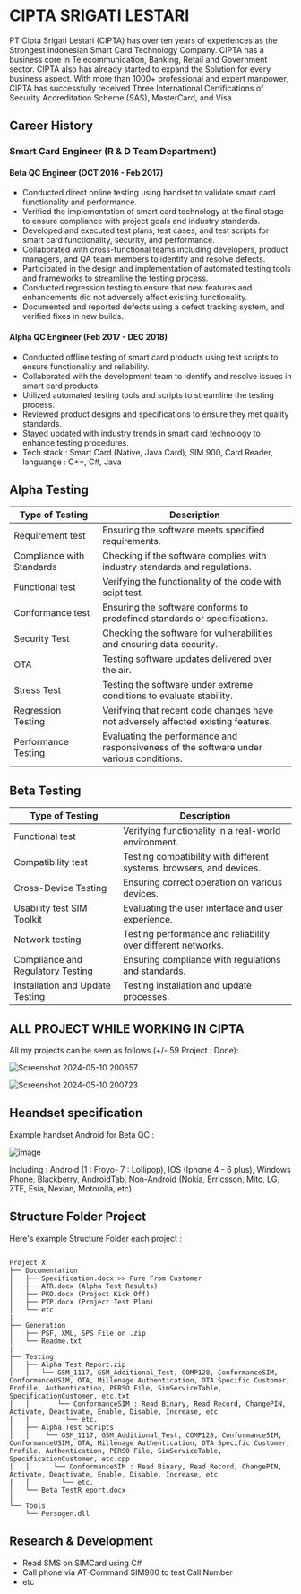 
# CIPTA SRIGATI LESTARI

PT Cipta Srigati Lestari (CIPTA) has over ten years of experiences as the Strongest Indonesian Smart Card Technology Company. CIPTA has a business core in Telecommunication, Banking, Retail and Government sector. CIPTA also has already started to expand the Solution for every business aspect. With more than 1000+ professional and expert manpower, CIPTA has successfully received Three International Certifications of Security Accreditation Scheme (SAS), MasterCard, and Visa

## Career History

### Smart Card Engineer (R & D Team Department)
 #### Beta QC Engineer (OCT 2016 - Feb 2017)
  - Conducted direct online testing using handset to validate smart card functionality and performance.
  - Verified the implementation of smart card technology at the final stage to ensure compliance with project goals and industry standards.
  - Developed and executed test plans, test cases, and test scripts for smart card functionality, security, and performance.
  - Collaborated with cross-functional teams including developers, product managers, and QA team members to identify and resolve defects.
  - Participated in the design and implementation of automated testing tools and frameworks to streamline the testing process.
  - Conducted regression testing to ensure that new features and enhancements did not adversely affect existing functionality.
  - Documented and reported defects using a defect tracking system, and verified fixes in new builds.

 #### Alpha QC Engineer (Feb 2017 - DEC 2018)
  - Conducted offline testing of smart card products using test scripts to ensure functionality and reliability.
  - Collaborated with the development team to identify and resolve issues in smart card products.
  - Utilized automated testing tools and scripts to streamline the testing process.
  - Reviewed product designs and specifications to ensure they met quality standards.
  - Stayed updated with industry trends in smart card technology to enhance testing procedures.
  - Tech stack : Smart Card (Native, Java Card), SIM 900, Card Reader, languange : C++, C#, Java


## Alpha Testing

| Type of Testing                    | Description                                                                                     |
|------------------------------------|-------------------------------------------------------------------------------------------------|
| Requirement test                   | Ensuring the software meets specified requirements.                                             |
| Compliance with Standards          | Checking if the software complies with industry standards and regulations.                      |
| Functional test                    | Verifying the functionality of the code with scipt test.                                        |
| Conformance test                   | Ensuring the software conforms to predefined standards or specifications.                       |
| Security Test                      | Checking the software for vulnerabilities and ensuring data security.                           |
| OTA                                | Testing software updates delivered over the air.                                                |
| Stress Test                        | Testing the software under extreme conditions to evaluate stability.                            |
| Regression Testing                 | Verifying that recent code changes have not adversely affected existing features.               |
| Performance Testing                | Evaluating the performance and responsiveness of the software under various conditions.         |

## Beta Testing

| Type of Testing                    | Description                                                                                     |
|------------------------------------|-------------------------------------------------------------------------------------------------|
| Functional test                    | Verifying functionality in a real-world environment.                                            |
| Compatibility test                 | Testing compatibility with different systems, browsers, and devices.                            |
| Cross-Device Testing               | Ensuring correct operation on various devices.                                                  |
| Usability test SIM Toolkit         | Evaluating the user interface and user experience.                                              |
| Network testing                    | Testing performance and reliability over different networks.                                    |
| Compliance and Regulatory Testing  | Ensuring compliance with regulations and standards.                                             |
| Installation and Update Testing    | Testing installation and update processes.                                                      |

## ALL PROJECT WHILE WORKING IN CIPTA

All my projects can be seen as follows (+/- 59 Project : Done): 

![Screenshot 2024-05-10 200657](https://github.com/DianPermana/Smart-Card-History-In-Indonesia/assets/18004033/ca169390-f4fc-44db-b172-7da42d0ae8fb)

![Screenshot 2024-05-10 200723](https://github.com/DianPermana/Smart-Card-History-In-Indonesia/assets/18004033/1aece0bb-efe9-4f4e-a580-fbc29a32dfdf)


## Heandset specification

Example handset Android for Beta QC :

![image](https://github.com/DianPermana/Smart-Card-History-In-Indonesia/assets/18004033/cfdc176e-0bc7-4b16-be7e-5280922160f2)

Including : Android (1 : Froyo- 7 : Lollipop), IOS (Iphone 4 - 6 plus), Windows Phone, Blackberry, AndroidTab, Non-Android (Nokia, Erricsson, Mito, LG, ZTE, Esia, Nexian, Motorolla, etc)

## Structure Folder Project 

Here's example Structure Folder each project : 

```

Project X
├── Documentation
│   ├── Specification.docx >> Pure From Customer
│   ├── ATR.docx (Alpha Test Results)
│   ├── PKO.docx (Project Kick Off)
│   ├── PTP.docx (Project Test Plan)
│   └── etc
|
├── Generation
│   ├── PSF, XML, SPS File on .zip
│   └── Readme.txt
|
├── Testing
│   ├── Alpha Test Report.zip
│   │   └── GSM_1117, GSM_Additional_Test, COMP128, ConformanceSIM, ConformanceUSIM, OTA, Millenage Authentication, OTA Specific Customer, Profile, Authentication, PERSO File, SimServiceTable, SpecificationCustomer, etc.txt
|   │       └── ConformanceSIM : Read Binary, Read Record, ChangePIN, Activate, Deactivate, Enable, Disable, Increase, etc
|   │         └── etc.
│   ├── Alpha Test Scripts
│   │    └── GSM_1117, GSM_Additional_Test, COMP128, ConformanceSIM, ConformanceUSIM, OTA, Millenage Authentication, OTA Specific Customer, Profile, Authentication, PERSO File, SimServiceTable, SpecificationCustomer, etc.cpp
│   │      └── ConformanceSIM : Read Binary, Read Record, ChangePIN, Activate, Deactivate, Enable, Disable, Increase, etc
|   │        └── etc.
│   └── Beta TestR eport.docx
|
└── Tools
    └── Persogen.dll

```


## Research \& Development
- Read SMS on SIMCard using C#
- Call phone via AT-Command SIM900 to test Call Number
- etc

    





